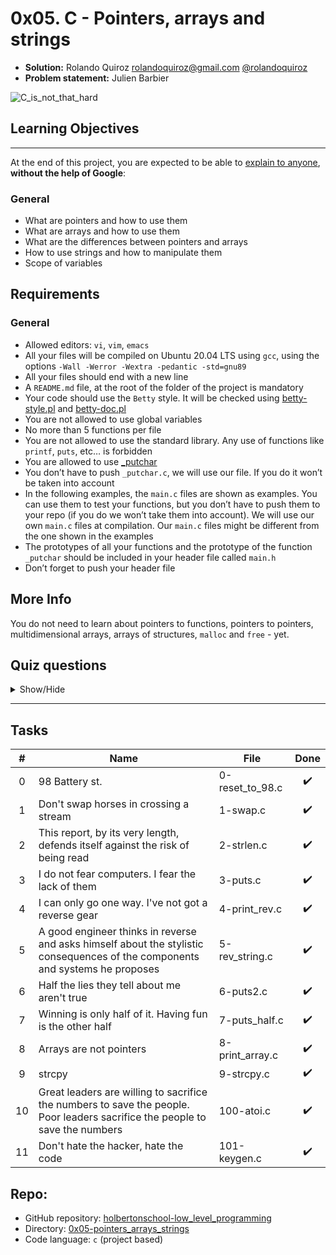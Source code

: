 # 0x05. C - Pointers, arrays and strings

- **Solution:** Rolando Quiroz [rolandoquiroz@gmail.com](rolandoquiroz@gmail.com) [@rolandoquiroz](https://github.com/rolandoquiroz)
- **Problem statement:** Julien Barbier

![C_is_not_that_hard](https://s3.amazonaws.com/intranet-projects-files/holbertonschool-low_level_programming/216/IMG_2410.JPG "C_is_not_that_hard")


## Learning Objectives
----------------------

At the end of this project, you are expected to be able to [explain to anyone](https://fs.blog/2021/02/feynman-learning-technique/ "explain to anyone"), **without the help of Google**:

### General

*   What are pointers and how to use them
*   What are arrays and how to use them
*   What are the differences between pointers and arrays
*   How to use strings and how to manipulate them
*   Scope of variables


Requirements
------------

### General

*   Allowed editors: `vi`, `vim`, `emacs`
*   All your files will be compiled on Ubuntu 20.04 LTS using `gcc`, using the options `-Wall -Werror -Wextra -pedantic -std=gnu89`
*   All your files should end with a new line
*   A `README.md` file, at the root of the folder of the project is mandatory
*   Your code should use the `Betty` style. It will be checked using [betty-style.pl](https://github.com/holbertonschool/Betty/blob/master/betty-style.pl "betty-style.pl") and [betty-doc.pl](https://github.com/holbertonschool/Betty/blob/master/betty-doc.pl "betty-doc.pl")
*   You are not allowed to use global variables
*   No more than 5 functions per file
*   You are not allowed to use the standard library. Any use of functions like `printf`, `puts`, etc… is forbidden
*   You are allowed to use [_putchar](https://github.com/holbertonschool/_putchar.c/blob/master/_putchar.c "_putchar")
*   You don’t have to push `_putchar.c`, we will use our file. If you do it won’t be taken into account
*   In the following examples, the `main.c` files are shown as examples. You can use them to test your functions, but you don’t have to push them to your repo (if you do we won’t take them into account). We will use our own `main.c` files at compilation. Our `main.c` files might be different from the one shown in the examples
*   The prototypes of all your functions and the prototype of the function `_putchar` should be included in your header file called `main.h`
*   Don’t forget to push your header file

More Info
------------

You do not need to learn about pointers to functions, pointers to pointers, multidimensional arrays, arrays of structures, `malloc` and `free` - yet.

## Quiz questions

<details>
    <summary>Show/Hide</summary>

### Question #0

What is the size of a pointer to a `char` (on a 64-bit architecture)

- [ ] 1 byte
- [ ] 2 bytes
- [ ] 4 bytes
- [x] 8 bytes


### Question #1

What is the size of a pointer to an `int` (on a 64-bit architecture)

- [ ] 1 byte
- [ ] 2 bytes
- [ ] 4 bytes
- [x] 8 bytes

### Question #2

If we have a variable called `var` of type `int`, how can we get its address in memory?

- [ ] *var
- [ ] *(var)
- [x] &var

### Question #3

What is the identifier to print an address with `printf`?

- [ ] %a
- [ ] %d
- [x] %p
- [ ] %x

### Question #4

The process of getting the value that is stored in the memory location pointed to by a pointer is called:

- [ ] Pointing
- [ ] Accesing
- [x] Dereferencing
- [ ] Casting

### Question #5

Is it possible to declare a pointer to a pointer?

- [x] Yes
- [ ] No
- [ ] It depends on the type the pointer is pointing to

### Question #6

What happens when one tries to access an illegal memory location?

- [ ] The operation is ignored
- [x] Segmentation fault
- [ ] The computer shuts down
- [ ] There’s a chance for the computer to catch fire, and sometimes even explode

### Question #7

What is the value of `n` after the following code is executed?

```C
int n = 98;
int *p = &n;
```
- [ ] 0
- [x] 98
- [ ] 99
- [ ] 402

### Question #8

What is the value of `n` after the following code is executed?

```C
int n = 98;
int *p = &n;

p = 402;
```
- [ ] 0
- [x] 98
- [ ] 99
- [ ] 402

### Question #9

What is the value of `n` after the following code is executed?

```C
int n = 98;
int *p = &n;

*p = 402;
```
- [ ] 0
- [ ] 98
- [ ] 99
- [x] 402

### Question #10

What is the value of `n` after the following code is executed?

```C
int n = 98;
int *p = &n;

*p++;
```
- [ ] 0
- [x] 98
- [ ] 99
- [ ] 402

### Question #11

We declare the following variable

```C
int arr[5];
```

What is the size in memory of the variable `arr`?

- [ ] 4 bytes
- [ ] 5 bytes
- [ ] 8 bytes
- [ ] 10 bytes
- [ ] 32 bytes
- [x] 20 bytes

### Question #12

We declare the following variable

```C
int arr[5];
```

What is the equivalent of typing `arr[2]`?

- [ ] arr + 2
- [ ] *arr + 2
- [x] *(arr + 2)

</details>

* * *

Tasks
-----

|  #  | Name | File | Done |
|:---:|------|------|:------:|
| 0 |  98 Battery st.  |  0-reset_to_98.c  |  :heavy_check_mark:  |
| 1 |  Don't swap horses in crossing a stream  |   1-swap.c  | :heavy_check_mark:   |
| 2 |  This report, by its very length, defends itself against the risk of being read    |   2-strlen.c   |   :heavy_check_mark:   |
| 3 |  I do not fear computers. I fear the lack of them     |   3-puts.c   |   :heavy_check_mark:   |
| 4 |  I can only go one way. I've not got a reverse gear   |   4-print_rev.c   |  :heavy_check_mark:    |
| 5 |  A good engineer thinks in reverse and asks himself about the stylistic consequences of the components and systems he proposes     |  5-rev_string.c    |   :heavy_check_mark:   |
| 6 |  Half the lies they tell about me aren't true   |   6-puts2.c    |  :heavy_check_mark:   |
| 7 |  Winning is only half of it. Having fun is the other half  |  7-puts_half.c  |  :heavy_check_mark:    |
| 8 |  Arrays are not pointers  |   8-print_array.c  |  :heavy_check_mark:    |
| 9 | strcpy |  9-strcpy.c  |  :heavy_check_mark:    |
| 10 |  Great leaders are willing to sacrifice the numbers to save the people. Poor leaders sacrifice the people to save the numbers  |   100-atoi.c   |   :heavy_check_mark:   |
| 11 |  Don't hate the hacker, hate the code  |   101-keygen.c  |   :heavy_check_mark:   |

Repo:
-----------
- GitHub repository: [holbertonschool-low_level_programming](https://github.com/rolandoquiroz/holbertonschool-low_level_programming)
- Directory: [0x05-pointers_arrays_strings](https://github.com/rolandoquiroz/holbertonschool-low_level_programming/tree/master/0x05-pointers_arrays_strings)
- Code language: `c` (project based) 